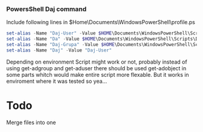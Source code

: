 ### PowersShell Daj command

Include following lines in $Home\Documents\WindowsPowerShell\profile.ps

``` ps1
set-alias -Name "Daj-User" -Value $HOME\Documents\WindowsPowerShell\Scripts\Daj-User.ps1
set-alias -Name "Da" -Value $HOME\Documents\WindowsPowerShell\Scripts\Da.ps1
set-alias -Name "Daj-Grupa" -Value $HOME\Documents\WindowsPowerShell\Scripts\Daj-Grupa.ps1
set-alias -Name "Daj" -Value "Daj-User"
```

Depending on environment Script might work or not, probably instead of using get-adgroup and get-aduser there should be used get-adobject in some parts whitch would make entire script more flexable.
But it works in enviroment where it was tested so yea...

# Todo
Merge files into one
